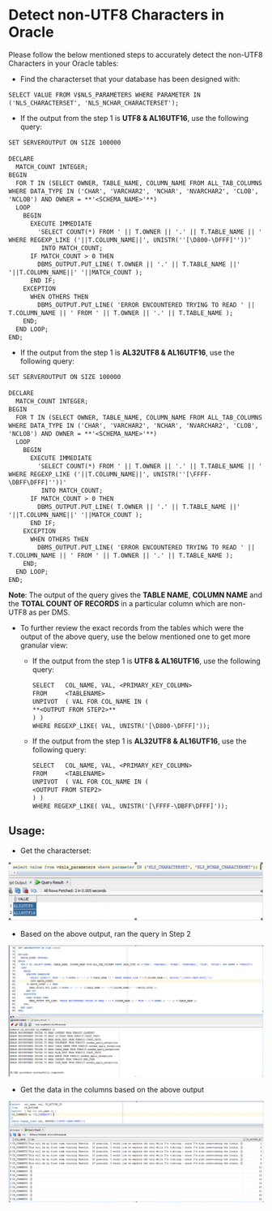 # Detect non-UTF8 Characters in Oracle

Please follow the below mentioned steps to accurately detect the non-UTF8 Characters in your Oracle tables:

* Find the characterset that your database has been designed with:

```
SELECT VALUE FROM V$NLS_PARAMETERS WHERE PARAMETER IN ('NLS_CHARACTERSET', 'NLS_NCHAR_CHARACTERSET');
```

* If the output from the step 1 is **UTF8 & AL16UTF16**, use the following query:

```
SET SERVEROUTPUT ON SIZE 100000

DECLARE
  MATCH_COUNT INTEGER;
BEGIN  
  FOR T IN (SELECT OWNER, TABLE_NAME, COLUMN_NAME FROM ALL_TAB_COLUMNS WHERE DATA_TYPE IN ('CHAR', 'VARCHAR2', 'NCHAR', 'NVARCHAR2', 'CLOB', 'NCLOB') AND OWNER = **'<SCHEMA_NAME>'**) 
  LOOP   
    BEGIN
      EXECUTE IMMEDIATE    
        'SELECT COUNT(*) FROM ' || T.OWNER || '.' || T.TABLE_NAME || ' WHERE REGEXP_LIKE ('||T.COLUMN_NAME||', UNISTR(''[\D800-\DFFF]''))'
         INTO MATCH_COUNT;  
      IF MATCH_COUNT > 0 THEN 
        DBMS_OUTPUT.PUT_LINE( T.OWNER || '.' || T.TABLE_NAME ||' '||T.COLUMN_NAME||' '||MATCH_COUNT );
      END IF; 
    EXCEPTION
      WHEN OTHERS THEN
        DBMS_OUTPUT.PUT_LINE( 'ERROR ENCOUNTERED TRYING TO READ ' || T.COLUMN_NAME || ' FROM ' || T.OWNER || '.' || T.TABLE_NAME );
    END;
  END LOOP;
END;

```

* If the output from the step 1 is **AL32UTF8 & AL16UTF16**, use the following query:

```
SET SERVEROUTPUT ON SIZE 100000

DECLARE
  MATCH_COUNT INTEGER;
BEGIN  
  FOR T IN (SELECT OWNER, TABLE_NAME, COLUMN_NAME FROM ALL_TAB_COLUMNS WHERE DATA_TYPE IN ('CHAR', 'VARCHAR2', 'NCHAR', 'NVARCHAR2', 'CLOB', 'NCLOB') AND OWNER = **'<SCHEMA_NAME>'**) 
  LOOP   
    BEGIN
      EXECUTE IMMEDIATE    
        'SELECT COUNT(*) FROM ' || T.OWNER || '.' || T.TABLE_NAME || ' WHERE REGEXP_LIKE ('||T.COLUMN_NAME||', UNISTR(''[\FFFF-\DBFF\DFFF]''))'
         INTO MATCH_COUNT;  
      IF MATCH_COUNT > 0 THEN 
        DBMS_OUTPUT.PUT_LINE( T.OWNER || '.' || T.TABLE_NAME ||' '||T.COLUMN_NAME||' '||MATCH_COUNT );
      END IF; 
    EXCEPTION
      WHEN OTHERS THEN
        DBMS_OUTPUT.PUT_LINE( 'ERROR ENCOUNTERED TRYING TO READ ' || T.COLUMN_NAME || ' FROM ' || T.OWNER || '.' || T.TABLE_NAME );
    END;
  END LOOP;
END;

```

**Note**: The output of the query gives the **TABLE NAME**, **COLUMN NAME** and the **TOTAL COUNT OF RECORDS** in a particular column which are non-UTF8 as per DMS.

* To further review the exact records from the tables which were the output of the above query, use the below mentioned one to get more granular view:

  * If the output from the step 1 is **UTF8 & AL16UTF16**, use the following query:

      ```
      SELECT   COL_NAME, VAL, <PRIMARY_KEY_COLUMN>
      FROM     <TABLENAME>
      UNPIVOT  ( VAL FOR COL_NAME IN (
      **<OUTPUT FROM STEP2>**
      ) )
      WHERE REGEXP_LIKE( VAL, UNISTR('[\D800-\DFFF]'));
      ```

  * If the output from the step 1 is **AL32UTF8 & AL16UTF16**, use the following query:

      ```
      SELECT   COL_NAME, VAL, <PRIMARY_KEY_COLUMN>
      FROM     <TABLENAME>
      UNPIVOT  ( VAL FOR COL_NAME IN (
      <OUTPUT FROM STEP2>
      ) )
      WHERE REGEXP_LIKE( VAL, UNISTR('[\FFFF-\DBFF\DFFF]'));
      ```

## Usage:

* Get the characterset:

![Characterset][erd]

[erd]: https://github.com/fdrgiit/LibraryMgmtSys/blob/master/Images/ora1.PNG "Characterset"

* Based on the above output, ran the query in Step 2

![UTF8identifier][erd1]

[erd1]: https://github.com/fdrgiit/LibraryMgmtSys/blob/master/Images/ora2.PNG "UTF8identifier"

* Get the data in the columns based on the above output

![columns][erd2]

[erd2]: https://github.com/fdrgiit/LibraryMgmtSys/blob/master/Images/ora3.PNG "columns"

